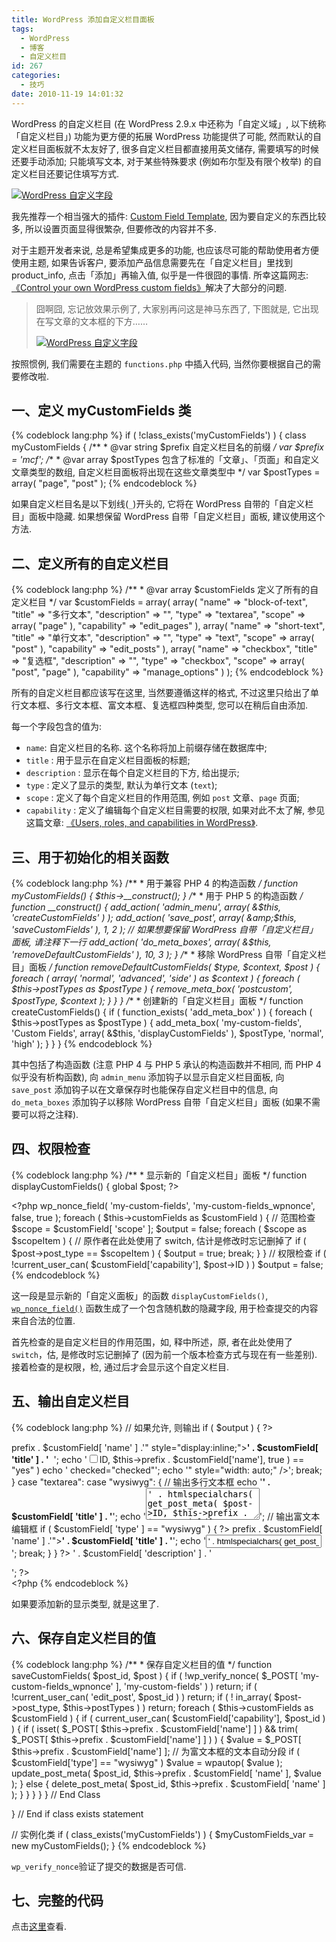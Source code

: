 ```yaml
---
title: WordPress 添加自定义栏目面板
tags:
  - WordPress
  - 博客
  - 自定义栏目
id: 267
categories:
  - 技巧
date: 2010-11-19 14:01:32
---
```


WordPress 的自定义栏目 (在 WordPress 2.9.x 中还称为「自定义域」, 以下统称「自定义栏目」) 功能为更方便的拓展 WordPress 功能提供了可能, 然而默认的自定义栏目面板就不太友好了, 很多自定义栏目都直接用英文储存, 需要填写的时候还要手动添加; 只能填写文本, 对于某些特殊要求 (例如布尔型及有限个枚举) 的自定义栏目还要记住填写方式.

[![WordPress 自定义字段](http://img.beamnote.com/2010/custom-fields.png)](http://img.beamnote.com/2010/custom-fields.png)<!-- more -->

我先推荐一个相当强大的插件: [Custom Field Template](http://wordpress.org/extend/plugins/custom-field-template/), 因为要自定义的东西比较多, 所以设置页面显得很繁杂, 但要修改的内容并不多.

对于主题开发者来说, 总是希望集成更多的功能, 也应该尽可能的帮助使用者方便使用主题, 如果告诉客户, 要添加产品信息需要先在「自定义栏目」里找到 product_info, 点击「添加」再输入值, 似乎是一件很囧的事情. 所幸这篇网志: [《Control your own WordPress custom fields》](http://sltaylor.co.uk/blog/control-your-own-wordpress-custom-fields/)解决了大部分的问题.

> 囧啊囧, 忘记放效果示例了, 大家别再问这是神马东西了, 下图就是, 它出现在写文章的文本框的下方……
>
> [![WordPress 自定义字段](http://img.beamnote.com/2010/my-custom-field.png)](http://img.beamnote.com/2010/my-custom-field.png)

按照惯例, 我们需要在主题的 `functions.php` 中插入代码, 当然你要根据自己的需要修改啦.

## 一、定义 myCustomFields 类

{% codeblock lang:php %}
if ( !class_exists('myCustomFields') ) {
    class myCustomFields {
        /**
        * @var  string  $prefix  自定义栏目名的前缀
        */
        var $prefix = '_mcf_';
        /**
        * @var  array  $postTypes  包含了标准的「文章」、「页面」和自定义文章类型的数组, 自定义栏目面板将出现在这些文章类型中
        */
        var $postTypes = array( "page", "post" );
{% endcodeblock %}

如果自定义栏目名是以下划线(`_`)开头的, 它将在 WordPress 自带的「自定义栏目」面板中隐藏. 如果想保留 WordPress 自带「自定义栏目」面板, 建议使用这个方法.

## 二、定义所有的自定义栏目

{% codeblock lang:php %}
        /**
        *  @var  array  $customFields  定义了所有的自定义栏目
        */
        var $customFields = array(
            array(
                "name"          => "block-of-text",
                "title"         => "多行文本",
                "description"   => "",
                "type"          => "textarea",
                "scope"         =>    array( "page" ),
                "capability"    => "edit_pages"
            ),
            array(
                "name"          => "short-text",
                "title"         => "单行文本",
                "description"   => "",
                "type"          =>    "text",
                "scope"         =>    array( "post" ),
                "capability"    => "edit_posts"
            ),
            array(
                "name"          => "checkbox",
                "title"         => "复选框",
                "description"   => "",
                "type"          => "checkbox",
                "scope"         =>    array( "post", "page" ),
                "capability"    => "manage_options"
            )
        );
{% endcodeblock %}

所有的自定义栏目都应该写在这里, 当然要遵循这样的格式, 不过这里只给出了单行文本框、多行文本框、富文本框、复选框四种类型, 您可以在稍后自由添加.

每一个字段包含的值为:

* `name`: 自定义栏目的名称. 这个名称将加上前缀存储在数据库中;
* `title` : 用于显示在自定义栏目面板的标题;
* `description` : 显示在每个自定义栏目的下方, 给出提示;
* `type` : 定义了显示的类型, 默认为单行文本 (`text`);
* `scope` : 定义了每个自定义栏目的作用范围, 例如 `post` 文章、`page` 页面;
* `capability` : 定义了编辑每个自定义栏目需要的权限, 如果对此不太了解, 参见这篇文章: [《Users, roles, and capabilities in WordPress》](http://justintadlock.com/archives/2009/08/30/users-roles-and-capabilities-in-wordpress).

## 三、用于初始化的相关函数

{% codeblock lang:php %}
        /**
        * 用于兼容 PHP 4 的构造函数
        */
        function myCustomFields() { $this->__construct(); }
        /**
        * 用于 PHP 5 的构造函数
        */
        function __construct() {
            add_action( 'admin_menu', array( &amp;$this, 'createCustomFields' ) );
            add_action( 'save_post', array( &amp;$this, 'saveCustomFields' ), 1, 2 );
            // 如果想要保留 WordPress 自带「自定义栏目」面板, 请注释下一行
            add_action( 'do_meta_boxes', array( &amp;$this, 'removeDefaultCustomFields' ), 10, 3 );
        }
        /**
        * 移除 WordPress 自带「自定义栏目」面板
        */
        function removeDefaultCustomFields( $type, $context, $post ) {
            foreach ( array( 'normal', 'advanced', 'side' ) as $context ) {
                foreach ( $this->postTypes as $postType ) {
                    remove_meta_box( 'postcustom', $postType, $context );
                }
            }
        }
        /**
        * 创建新的「自定义栏目」面板
        */
        function createCustomFields() {
            if ( function_exists( 'add_meta_box' ) ) {
                foreach ( $this->postTypes as $postType ) {
                    add_meta_box( 'my-custom-fields', 'Custom Fields', array( &amp;$this, 'displayCustomFields' ), $postType, 'normal', 'high' );
                }
            }
        }
{% endcodeblock %}

其中包括了构造函数 (注意 PHP 4 与 PHP 5 承认的构造函数并不相同, 而 PHP 4 似乎没有析构函数), 向 `admin_menu` 添加钩子以显示自定义栏目面板, 向 `save_post` 添加钩子以在文章保存时也能保存自定义栏目中的信息, 向 `do_meta_boxes` 添加钩子以移除 WordPress 自带「自定义栏目」面板 (如果不需要可以将之注释).

## 四、权限检查

{% codeblock lang:php %}
        /**
        * 显示新的「自定义栏目」面板
        */
        function displayCustomFields() {
            global $post;
            ?>
            <div class="form-wrap">
                <?php
                wp_nonce_field( 'my-custom-fields', 'my-custom-fields_wpnonce', false, true );
                foreach ( $this->customFields as $customField ) {
                    // 范围检查
                    $scope = $customField[ 'scope' ];
                    $output = false;
                    foreach ( $scope as $scopeItem ) {
                        // 原作者在此处使用了 switch, 估计是修改时忘记删掉了
                        if ( $post->post_type == $scopeItem ) {
                            $output = true;
                            break;
                        }
                    }
                    // 权限检查
                    if ( !current_user_can( $customField['capability'], $post->ID ) )
                        $output = false;
{% endcodeblock %}

这一段是显示新的「自定义面板」的函数 `displayCustomFields()`, [`wp_nonce_field()`](http://codex.wordpress.org/Function_Reference/wp_nonce_field) 函数生成了一个包含随机数的隐藏字段, 用于检查提交的内容来自合法的位置.

首先检查的是自定义栏目的作用范围，如, 释中所述，原, 者在此处使用了 `switch`，估, 是修改时忘记删掉了 (因为前一个版本检查方式与现在有一些差别). 接着检查的是权限，检, 通过后才会显示这个自定义栏目.

## 五、输出自定义栏目

{% codeblock lang:php %}
                    // 如果允许, 则输出
                    if ( $output ) { ?>
                        <div class="form-field form-required">
                            <?php
                            switch ( $customField[ 'type' ] ) {
                                case "checkbox": {
                                    // 输出复选框
                                    echo '<label for="' . $this->prefix . $customField[ 'name' ] .'" style="display:inline;"><b>' . $customField[ 'title' ] . '</b></label>&nbsp;&nbsp;';
                                    echo '<input type="checkbox" name="' . $this->prefix . $customField['name'] . '" id="' . $this->prefix . $customField['name'] . '" value="yes"';
                                    if ( get_post_meta( $post->ID, $this->prefix . $customField['name'], true ) == "yes" )
                                        echo ' checked="checked"';
                                    echo '" style="width: auto;" />';
                                    break;
                                }
                                case "textarea":
                                case "wysiwyg": {
                                    // 输出多行文本框
                                    echo '<label for="' . $this->prefix . $customField[ 'name' ] .'"><b>' . $customField[ 'title' ] . '</b></label>';
                                    echo '<textarea name="' . $this->prefix . $customField[ 'name' ] . '" id="' . $this->prefix . $customField[ 'name' ] . '" columns="30" rows="3">' . htmlspecialchars( get_post_meta( $post->ID, $this->prefix . $customField[ 'name' ], true ) ). '</textarea>';
                                    // 输出富文本编辑框
                                    if ( $customField[ 'type' ] == "wysiwyg" ) { ?>
                                        <script type="text/javascript">
                                            jQuery( document ).ready( function() {
                                                jQuery( "<?php echo $this->prefix . $customField[ 'name' ]; ?>" ).addClass( "mceEditor" );
                                                if ( typeof( tinyMCE ) == "object" && typeof( tinyMCE.execCommand ) == "function" ) {
                                                    tinyMCE.execCommand( "mceAddControl", false, "<?php echo $this->prefix . $customField[ 'name' ]; ?>" );
                                                }
                                            });
                                        </script>
                                    <?php }
                                    break;
                                }
                                default: {
                                    // 输出单行文本框
                                    echo '<label for="' . $this->prefix . $customField[ 'name' ] .'"><b>' . $customField[ 'title' ] . '</b></label>';
                                    echo '<input type="text" name="' . $this->prefix . $customField[ 'name' ] . '" id="' . $this->prefix . $customField[ 'name' ] . '" value="' . htmlspecialchars( get_post_meta( $post->ID, $this->prefix . $customField[ 'name' ], true ) ). '" />';
                                    break;
                                }
                            }
                            ?>
                            <?php if ( $customField[ 'description' ] ) echo '<p>' . $customField[ 'description' ] . '</p>'; ?>
                        </div>
                    <?php
                    }
                } ?>
            </div>
            <?php
{% endcodeblock %}

如果要添加新的显示类型, 就是这里了.

## 六、保存自定义栏目的值

{% codeblock lang:php %}
        /**
        * 保存自定义栏目的值
        */
        function saveCustomFields( $post_id, $post ) {
            if ( !wp_verify_nonce( $_POST[ 'my-custom-fields_wpnonce' ], 'my-custom-fields' ) )
                return;
            if ( !current_user_can( 'edit_post', $post_id ) )
                return;
            if ( ! in_array( $post->post_type, $this->postTypes ) )
                return;
            foreach ( $this->customFields as $customField ) {
                if ( current_user_can( $customField['capability'], $post_id ) ) {
                    if ( isset( $_POST[ $this->prefix . $customField['name'] ] ) && trim( $_POST[ $this->prefix . $customField['name'] ] ) ) {
                        $value = $_POST[ $this->prefix . $customField['name'] ];
                        // 为富文本框的文本自动分段
                        if ( $customField['type'] == "wysiwyg" ) $value = wpautop( $value );
                        update_post_meta( $post_id, $this->prefix . $customField[ 'name' ], $value );
                    } else {
                        delete_post_meta( $post_id, $this->prefix . $customField[ 'name' ] );
                    }
                }
            }
        }
    } // End Class

} // End if class exists statement

// 实例化类
if ( class_exists('myCustomFields') ) {
    $myCustomFields_var = new myCustomFields();
}
{% endcodeblock %}

`wp_verify_nonce`验证了提交的数据是否可信.

## 七、完整的代码

点击[这里](http://fayaa.com/code/view/15185/)查看.

